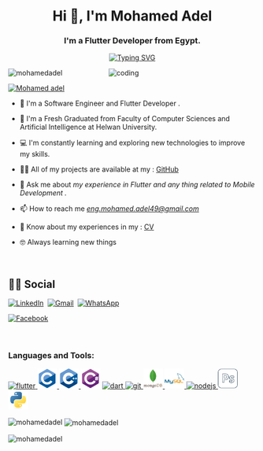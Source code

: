 

<!--
**Mohamed-Adel9/Mohamed-Adel9** is a ✨ _special_ ✨ repository because its `README.md` (this file) appears on your GitHub profile.

Here are some ideas to get you started:

- 🔭 I’m currently working on ...
- 🌱 I’m currently learning ...
- 👯 I’m looking to collaborate on ...
- 🤔 I’m looking for help with ...
- 💬 Ask me about ...
- 📫 How to reach me: ...
- 😄 Pronouns: ...
- ⚡ Fun fact: ...
-->

<h1 align="center">Hi 👋, I'm <span color=red>Mohamed Adel</span></h1>

<h3 align="center"> I'm a Flutter Developer from Egypt.</h3>

<p align="center"><a href="https://git.io/typing-svg"><img src="https://readme-typing-svg.demolab.com?font=Fira+Code&weight=900&size=30&duration=3500&pause=1000&color=4C92F7&center=true&vCenter=true&random=false&lines=Software-Engineer;Flutter-Developer" alt="Typing SVG" /></a></p>

<img align="right" alt="coding " width="300"  src="https://user-images.githubusercontent.com/63050133/156676671-d5b2e362-97d4-4404-9447-dd71ddfea82f.gif">
<p align="left"> <img src="https://komarev.com/ghpvc/?username=Mohamed-Adel9&label=Profile%20views&color=0e75b6&style=flat" alt="mohamedadel" /> </p>

<p align="left"> <a href="https://x.com/Mohamed_Adel49" target="blank"><img src="https://img.shields.io/twitter/follow/Mohamed_Adel?logo=twitter&style=for-the-badge" alt="Mohamed adel" /></a> </p>



- 🏢 I'm a Software Engineer and Flutter Developer .
  
- 🏫 I'm a Fresh Graduated from Faculty of Computer Sciences and Artificial Intelligence at Helwan University.
  
- 💻 I'm constantly learning and exploring new technologies to improve my skills.
  
- 👨‍💻 All of my projects are available at my : <a href="https://github.com/Mohamed-Adel9?tab=repositories">GitHub </a>

- 💬 Ask me about *my experience in Flutter and any thing related to Mobile Development .*

- 📫 How to reach me *eng.mohamed.adel49@gmail.com*

- 📄 Know about my experiences in my : <a href="https://drive.google.com/file/d/1IvLj9-VHjQbXarumwjmLUo8_UyGA2pUg/view?usp=sharing">CV</a>
  
- 🤓 Always learning new things
<br/> <br/> <br/>



## 🙋‍♂ Social
  [![LinkedIn](https://img.shields.io/badge/linkedin-%230077B5.svg?style=for-the-badge&logo=linkedin&logoColor=white)](https://www.linkedin.com/in/mohamed-adel-4baa19249/)&nbsp;
  [![Gmail](https://img.shields.io/badge/Gmail-D14836?style=for-the-badge&logo=gmail&logoColor=white)](mailto:eng.mohamed.adel49@gmail.com)&nbsp;
  [![WhatsApp](https://img.shields.io/badge/WhatsApp-25D366?style=for-the-badge&logo=whatsapp&logoColor=white)](https://wa.me/+201116450688)&nbsp;
<!--[![Instagram](https://img.shields.io/badge/Instagram-E4405F?style=for-the-badge&logo=instagram&logoColor=white)]<!--(https://www.instagram.com/mohamed_bader_111)-->
  [![Facebook](https://img.shields.io/badge/Facebook-1877F2?style=for-the-badge&logo=facebook&logoColor=white)](https://www.facebook.com/vroonny)
   <br/> <br/> <br/>


  

<h3 align="left">Languages and Tools:</h3>
<p align="left"> <a href="https://flutter.dev/" target="_blank" rel="noreferrer"> <img src="https://cdn.jsdelivr.net/gh/devicons/devicon@latest/icons/flutter/flutter-original.svg" alt="flutter" width="40" height="40"/> </a> <a href="https://www.cprogramming.com/" target="_blank" rel="noreferrer"> <img src="https://raw.githubusercontent.com/devicons/devicon/master/icons/c/c-original.svg" alt="c" width="40" height="40"/> </a> <a href="https://www.w3schools.com/cpp/" target="_blank" rel="noreferrer"> <img src="https://raw.githubusercontent.com/devicons/devicon/master/icons/cplusplus/cplusplus-original.svg" alt="cplusplus" width="40" height="40"/> </a> <a href="https://www.w3schools.com/cs/" target="_blank" rel="noreferrer"> <img src="https://raw.githubusercontent.com/devicons/devicon/master/icons/csharp/csharp-original.svg" alt="csharp" width="40" height="40"/></a> 
  <a href="https://dart.dev/" target="_blank" rel="noreferrer"> <img src="https://cdn.jsdelivr.net/gh/devicons/devicon@latest/icons/dart/dart-original-wordmark.svg" alt="dart" width="40" height="40"/> </a>
  <a href="https://git-scm.com/" target="_blank" rel="noreferrer"> <img src="https://www.vectorlogo.zone/logos/git-scm/git-scm-icon.svg" alt="git" width="40" height="40"/> </a> 
 <a href="https://www.mongodb.com/" target="_blank" rel="noreferrer"> <img src="https://raw.githubusercontent.com/devicons/devicon/master/icons/mongodb/mongodb-original-wordmark.svg" alt="mongodb" width="40" height="40"/> </a> <a href="https://www.mysql.com/" target="_blank" rel="noreferrer"> <img src="https://raw.githubusercontent.com/devicons/devicon/master/icons/mysql/mysql-original-wordmark.svg" alt="mysql" width="40" height="40"/> </a> <a href="https://www.figma.com/" target="_blank" rel="noreferrer"> <img src="https://cdn.jsdelivr.net/gh/devicons/devicon@latest/icons/figma/figma-original.svg" alt="nodejs" width="40" height="40"/> </a> <a href="https://www.photoshop.com/en" target="_blank" rel="noreferrer"> <img src="https://raw.githubusercontent.com/devicons/devicon/master/icons/photoshop/photoshop-line.svg" alt="photoshop" width="40" height="40"/> </a> <a href="https://www.python.org" target="_blank" rel="noreferrer"> <img src="https://raw.githubusercontent.com/devicons/devicon/master/icons/python/python-original.svg" alt="python" width="40" height="40"/> </a>   </p>

<p><img align="left" src="https://github-readme-stats.vercel.app/api/top-langs?username=Mohamed-Adel9&show_icons=true&locale=en&layout=compact" alt="mohamedadel" /></p>

<p>&nbsp;<img align="center" src="https://github-readme-stats.vercel.app/api?username=Mohamed-Adel9&show_icons=true&locale=en" alt="mohamedadel" /></p>

<p><img align="center" src="https://github-readme-streak-stats.herokuapp.com/?user=Mohamed-Adel9&" alt="mohamedadel" /></p>
